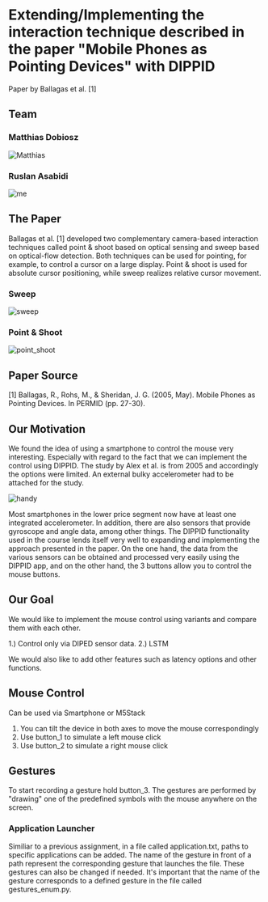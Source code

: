 # Extending/Implementing the interaction technique described in the paper "Mobile Phones as Pointing Devices" with DIPPID
Paper by Ballagas et al. [1]

## Team 

### Matthias Dobiosz

![Matthias](https://github.com/ITT23/assignment-08-replication-matthias-ruslan/assets/41992838/5e58eed8-648c-4788-be6a-c25620acc1c5)

### Ruslan Asabidi 

![me](https://github.com/ITT23/assignment-08-replication-matthias-ruslan/assets/41992838/929ca5c5-3c7e-4bcd-9e6c-351c1b4de827)


## The Paper

Ballagas et al. [1] developed two complementary camera-based interaction techniques called point & shoot based on optical sensing and sweep based on optical-flow detection. Both techniques can be used for pointing, for example, to control a cursor on a large display. Point & shoot is used for absolute cursor positioning, while sweep realizes relative cursor movement.

### Sweep

![sweep](https://github.com/ITT23/assignment-08-replication-matthias-ruslan/assets/41992838/e0ddd98e-1bce-4ae2-8a8a-45ad83728a85)

### Point & Shoot

![point_shoot](https://github.com/ITT23/assignment-08-replication-matthias-ruslan/assets/41992838/7dc57d3c-9022-4aab-a70e-6432da6047b4)

## Paper Source
[1] Ballagas, R., Rohs, M., & Sheridan, J. G. (2005, May). Mobile Phones as Pointing Devices. In PERMID (pp. 27-30).

## Our Motivation

We found the idea of ​​using a smartphone to control the mouse very interesting. Especially with regard to the fact that we can implement the control using DIPPID. The study by Alex et al. is from 2005 and accordingly the options were limited. An external bulky accelerometer had to be attached for the study. 

![handy](https://github.com/ITT23/assignment-08-replication-matthias-ruslan/assets/41992838/5aa2de5c-2158-4406-9f91-f85e31bb9d62)

Most smartphones in the lower price segment now have at least one integrated accelerometer. In addition, there are also sensors that provide gyroscope and angle data, among other things. The DIPPID functionality used in the course lends itself very well to expanding and implementing the approach presented in the paper. On the one hand, the data from the various sensors can be obtained and processed very easily using the DIPPID app, and on the other hand, the 3 buttons allow you to control the mouse buttons.

## Our Goal

We would like to implement the mouse control using variants and compare them with each other.

1.) Control only via DIPED sensor data.
2.) LSTM

We would also like to add other features such as latency options and other functions.

## Mouse Control

Can be used via Smartphone or M5Stack 

1) You can tilt the device in both axes to move the mouse correspondingly
2) Use button_1 to simulate a left mouse click
3) Use button_2 to simulate a right mouse click

## Gestures

To start recording a gesture hold button_3. The gestures are performed by "drawing" one of the predefined symbols with the mouse anywhere on the screen.

### Application Launcher

Similiar to a previous assignment, in a file called application.txt, paths to specific applications can be added. The name of the gesture in front of a path represent the corresponding gesture that launches the file. These gestures can also be changed if needed. It's important that the name of the gesture corresponds to a defined gesture in the file called gestures_enum.py. 
